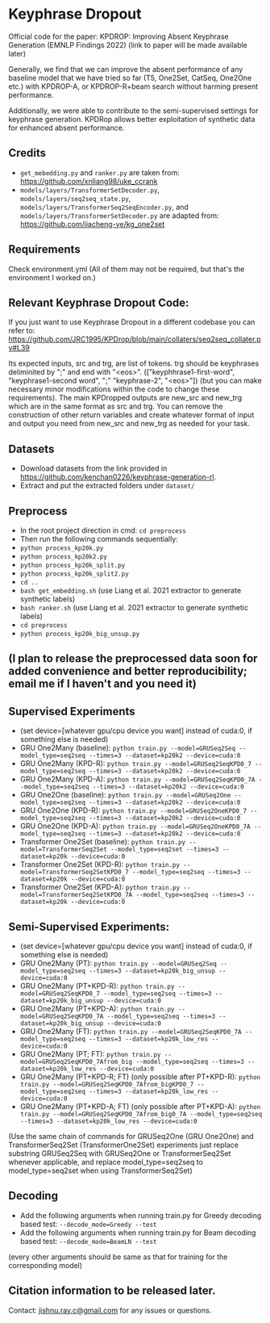 # Keyphrase Dropout
Official code for the paper: KPDROP: Improving Absent Keyphrase Generation (EMNLP Findings 2022)
(link to paper will be made available later)

Generally, we find that we can improve the absent performance of any baseline model that we have tried so far (T5, One2Set, CatSeq, One2One etc.)  with KPDROP-A, or KPDROP-R+beam search without harming present performance. 

Additionally, we were able to contribute to the semi-supervised settings for keyphrase generation. KPDRop allows better exploitation of synthetic data for enhanced absent performance. 

## Credits
* ```get_mebedding.py``` and ```ranker.py``` are taken from: https://github.com/xnliang98/uke_ccrank
* ```models/layers/TransformerSetDecoder.py```, ```models/layers/seq2seq_state.py```, ```models/layers/TransformerSeq2SeqEncoder.py```, and ```models/layers/TransformerSetDecoder.py``` are adapted from: https://github.com/jiacheng-ye/kg_one2set

## Requirements
Check environment.yml (All of them may not be required, but that's the environment I worked on.)

## Relevant Keyphrase Dropout Code:
If you just want to use Keyphrase Dropout in a different codebase you can refer to: https://github.com/JRC1995/KPDrop/blob/main/collaters/seq2seq_collater.py#L39

Its expected inputs, src and trg, are list of tokens. trg should be keyphrases deliminited by ";" and end with "\<eos\>". (\["keyphhrase1-first-word", "keyphrase1-second word", ";" "keyphrase-2", "\<eos\>"\]) (but you can make necessary minor modifications within the code to change these requirements). The main KPDropped outputs are new_src and new_trg which are in the same format as src and trg. You can remove the construction of other return variables and create whatever format of input and output you need from new_src and new_trg as needed for your task. 

## Datasets
* Download datasets from the link provided in https://github.com/kenchan0226/keyphrase-generation-rl.
* Extract and put the extracted folders under ```dataset/```

## Preprocess
* In the root project direction in cmd: ```cd preprocess```
* Then run the following commands sequentially:
* ```python process_kp20k.py```
* ```python process_kp20k2.py```
* ```python process_kp20k_split.py```
* ```python process_kp20k_split2.py```
* ```cd ..```
* ```bash get_embedding.sh``` (use Liang et al. 2021 extractor to generate synthetic labels)
* ```bash ranker.sh``` (use Liang et al. 2021 extractor to generate synthetic labels) 
* ```cd preprocess```
* ```python process_kp20k_big_unsup.py```

## (I plan to release the preprocessed data soon for added convenience and better reproducibility; email me if I haven't and you need it)

## Supervised Experiments
* (set device=[whatever gpu/cpu device you want] instead of cuda:0, if something else is needed)
* GRU One2Many (baseline): ```python train.py --model=GRUSeq2Seq --model_type=seq2seq --times=3 --dataset=kp20k2 --device=cuda:0```
* GRU One2Many (KPD-R): ```python train.py --model=GRUSeq2SeqKPD0_7 --model_type=seq2seq --times=3 --dataset=kp20k2 --device=cuda:0```
* GRU One2Many (KPD-A): ```python train.py --model=GRUSeq2SeqKPD0_7A --model_type=seq2seq --times=3 --dataset=kp20k2 --device=cuda:0```
* GRU One2One (baseline): ```python train.py --model=GRUSeq2One --model_type=seq2seq --times=3 --dataset=kp20k2 --device=cuda:0```
* GRU One2One (KPD-R): ```python train.py --model=GRUSeq2OneKPD0_7 --model_type=seq2seq --times=3 --dataset=kp20k2 --device=cuda:0```
* GRU One2One (KPD-A): ```python train.py --model=GRUSeq2OneKPD0_7A --model_type=seq2seq --times=3 --dataset=kp20k2 --device=cuda:0```
* Transformer One2Set (baseline): ```python train.py --model=TransformerSeq2Set --model_type=seq2set --times=3 --dataset=kp20k --device=cuda:0```
* Transformer One2Set (KPD-R): ```python train.py --model=TransformerSeq2SetKPD0_7 --model_type=seq2seq --times=3 --dataset=kp20k --device=cuda:0```
* Transformer One2Set (KPD-A): ```python train.py --model=TransformerSeq2SetKPD0_7A --model_type=seq2seq --times=3 --dataset=kp20k --device=cuda:0```

## Semi-Supervised Experiments:
* (set device=[whatever gpu/cpu device you want] instead of cuda:0, if something else is needed)
* GRU One2Many (PT): ```python train.py --model=GRUSeq2Seq --model_type=seq2seq --times=3 --dataset=kp20k_big_unsup --device=cuda:0```
* GRU One2Many (PT+KPD-R): ```python train.py --model=GRUSeq2SeqKPD0_7 --model_type=seq2seq --times=3 --dataset=kp20k_big_unsup --device=cuda:0```
* GRU One2Many (PT+KPD-A): ```python train.py --model=GRUSeq2SeqKPD0_7A --model_type=seq2seq --times=3 --dataset=kp20k_big_unsup --device=cuda:0```
* GRU One2Many (FT): ```python train.py --model=GRUSeq2SeqKPD0_7A --model_type=seq2seq --times=3 --dataset=kp20k_low_res --device=cuda:0```
* GRU One2Many (PT; FT): ```python train.py --model=GRUSeq2SeqKPD0_7Afrom_big --model_type=seq2seq --times=3 --dataset=kp20k_low_res --device=cuda:0```
* GRU One2Many (PT+KPD-R; FT) (only possible after PT+KPD-R): ```python train.py --model=GRUSeq2SeqKPD0_7Afrom_bigKPD0_7 --model_type=seq2seq --times=3 --dataset=kp20k_low_res --device=cuda:0```
* GRU One2Many (PT+KPD-A; FT) (only possible after PT+KPD-A): ```python train.py --model=GRUSeq2SeqKPD0_7Afrom_big0_7A --model_type=seq2seq --times=3 --dataset=kp20k_low_res --device=cuda:0```

(Use the same chain of commands for GRUSeq2One (GRU One2One) and TransformerSeq2Set (TransformerOne2Set) experiments just replace substring GRUSeq2Seq with GRUSeq2One or TransformerSeq2Set whenever applicable,
and replace model_type=seq2seq to model_type=seq2set when using TransformerSeq2Set)


## Decoding
* Add the following arguments when running train.py for Greedy decoding based test: ```--decode_mode=Greedy --test``` 
* Add the following arguments when running train.py for Beam decoding based test: ```--decode_mode=BeamLN --test```

(every other arguments should be same as that for training for the corresponding model)


## Citation information to be released later.

Contact: jishnu.ray.c@gmail.com for any issues or questions. 

